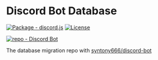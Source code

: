 # Discord Bot Database

[![Package - discord.js](https://img.shields.io/github/package-json/dependency-version/syntony666/discord-bot-database/sequelize?logoColor=white&color=blue)](https://www.npmjs.com/package/discord.js)
[![License](https://img.shields.io/badge/License-MIT-yellow)](#license)


[![repo - Discord Bot](https://img.shields.io/badge/repo-discord_bot-834abe?style=for-the-badge)](https://github.com/syntony666/discord-bot)

The database migration repo with [syntony666/discord-bot](https://github.com/syntony666/discord-bot)
